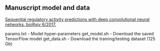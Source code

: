 ## Manuscript model and data

[Sequential regulatory activity predictions with deep convolutional neural networks. bioRxiv 6/2017.](https://www.biorxiv.org/content/early/2018/01/08/161851)

params.txt - Model hyper-parameters
get_model.sh - Download the saved TensorFlow model
get_data.sh - Download the training/testing dataset (125 Gb)
